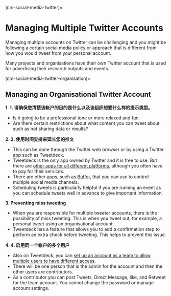 (cm-social-media-twitter)=
# Managing Multiple Twitter Accounts

Managing multiple accounts on Twitter can be challenging and you might be following a certain social media policy or approach that is different from how you would tweet from your personal account.

Many projects and organisations have their own Twitter account that is used for advertising their research outputs and events.

(cm-social-media-twitter-organisation)=
## Managing an Organisational Twitter Account

**1. 1. 请确保您清楚该帐户的目的是什么以及该组织想要什么样的提示类型。**

* Is it going to be a professional tone or more relaxed and fun.
* Are there certain restrictions about what content you can tweet about such as not sharing data or results?

**2. 2. 使用时间安排来延长您的推文**

* This can be done through the Twitter web browser or by using a Twitter app such as Tweetdeck.
* Tweetdeck is the only app owned by Twitter and it is free to use. But there are [other apps for all different platforms](https://www.reviewgeek.com/52119/the-best-twitter-apps-for-every-platform/), although you often have to pay for their services.
* There are other apps, such as [Buffer](https://buffer.com/), that you can use to control multiple social media channels.
* Scheduling tweets is particularly helpful if you are running an event as you can schedule tweets well in advance to give important information.

**3. Preventing miss tweeting**

* When you are responsible for multiple tweeter accounts, there is the possibility of miss tweeting. This is when you tweet out, for example, a personal tweet using an organisational account.
* Tweetdeck has a feature that allows you to add a confirmation step to perform an extra check before tweeting. This helps to prevent this issue.

**4. 4. 启用同一个帐户的多个用户**

* Also on Tweetdeck, you can [set up an account as a team to allow multiple users to have different access](https://help.twitter.com/en/using-twitter/tweetdeck-teams).
* There will be one person that is the admin for the account and then the other users are contributors.
* As a contributor you can post Tweets, Direct Message, like, and Retweet for the team account. You cannot change the password or manage account settings.
